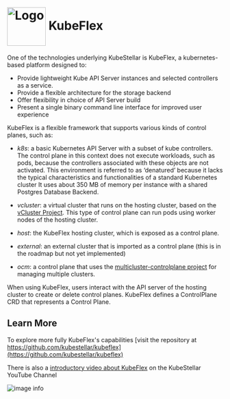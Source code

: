 # <img alt="Logo" width="90px" src="../images/kubeflex-logo.png" style="vertical-align: middle;" />  KubeFlex

One of the technologies underlying KubeStellar is KubeFlex, a kubernetes-based platform designed to:

- Provide lightweight Kube API Server instances and selected controllers as a service.
- Provide a flexible architecture for the storage backend
- Offer flexibility in choice of API Server build
- Present a single binary command line interface for improved user experience

KubeFlex is a flexible framework that supports various kinds of control planes, such as:

- *k8s*: a basic Kubernetes API Server with a subset of kube controllers. 
The control plane in this context does not execute workloads, such as pods, 
because the controllers associated with these objects are not activated. 
This environment is referred to as ‘denatured’ because it lacks the typical 
characteristics and functionalities of a standard Kubernetes cluster
It uses about 350 MB of memory per instance with a shared Postgres Database Backend.

- *vcluster*: a virtual cluster that runs on the hosting cluster, 
based on the  [vCluster Project](https://www.vcluster.com). This type of control 
plane can run pods using worker nodes of the hosting cluster.

- *host*: the KubeFlex hosting cluster, which is exposed as a control plane.

- *external*: an external cluster that is imported as a control plane (this
is in the roadmap but not yet implemented)

- *ocm*: a control plane that uses the 
[multicluster-controlplane project](https://github.com/open-cluster-management-io/multicluster-controlplane) 
for managing multiple clusters.

When using KubeFlex, users interact with the API server of the hosting cluster to create or delete control planes.
KubeFlex defines a ControlPlane CRD that represents a Control Plane.

## Learn More
To explore more fully KubeFlex's capabilities [visit the repository at https://github.com/kubestellar/kubeflex](https://github.com/kubestellar/kubeflex)

There is also a [introductory video about KubeFlex](https://youtu.be/vI2O0L5ijVU?si=p32OUaQU96JOs5iH) on the KubeStellar YouTube Channel

![image info](images/kubeflex-architecture.png)

